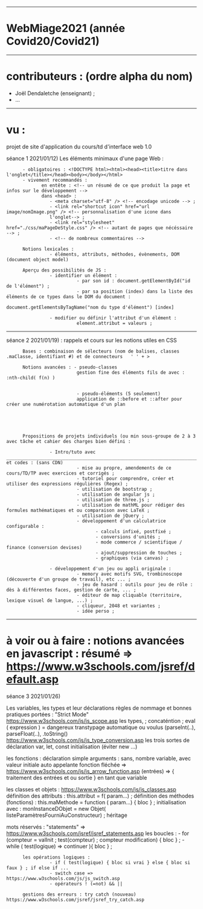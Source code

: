 ________________________________________________________________________________________________________________________
# WebMiage2021 (année Covid20/Covid21)
________________________________________________________________________________________________________________________
# contributeurs : (ordre alpha du nom)
- Joël Dendaletche (enseignant) ;
- ...





________________________________________________________________________________________________________________________
# vu :
projet de site d'application du cours/td d'interface web 1.0

séance 1 2021/01/12) 
          Les éléments minimaux d'une page Web :
          
          - obligatoires : <!DOCTYPE html><html><head><title>titre dans l'onglet</title></head><body></body></html>
          - vivement recommandés : 
                 en entête : <!-- un résumé de ce que produit la page et infos sur le développement -->
                 dans <head> : 
                    - <meta charset="utf-8" /> <!-- encodage unicode --> ;
                    - <link rel="shortcut icon" href="url image/nomImage.png" /> <!-- personnalisation d'une icone dans 
                    l'onglet--> ;
                    - <link rel="stylesheet" href="./css/maPageDeStyle.css" /> <!-- autant de pages que nécéssaire --> ; 
                    - <!-- de nombreux commentaires -->
                    
          Notions lexicales :
                    - éléments, attributs, méthodes, évènements, DOM (document object model)
                    
          Aperçu des possibilités de JS :
                    - identifier un élément :
                              - par son id : document.getElementById("id de l'élément") ;
                              - par sa position (index) dans la liste des éléments de ce types dans le DOM du document : 
                                             document.getElementsByTagName("nom du type d'élément") [index]
                                             
                    - modifier ou définir l'attribut d'un élément :
                              element.attribut = valeurs ;
                              

________________________________________________________________________________________________________________________

séance 2 2021/01/19)  : rappels et cours sur les  notions utiles en CSS

          Bases : combinaison de sélecteurs (nom de balises, classes .maClasse, identifiant #) et de connecteurs   ' ' + >
          
          Notions avancées : - pseudo-classes
                              gestion fine des éléments fils de avec : :nth-child( f(n) )
          
          
                              - pseudo-éléments (5 seulement)
                              application de ::before et ::after pour créer une numérotation automatique d'un plan





          Propositions de projets individuels (ou min sous-groupe de 2 à 3 avec tâche et cahier des charges bien défini :
          
                    - Intro/tuto avec ________________________________________________________________________________________________________________________exemples et codes : (sans CDN)
                              - mise au propre, amendements de ce cours/TD/TP avec exercices et corrigés ;
                              - tutoriel pour comprendre, créer et utiliser des expressions régulières (Regex) ; 
                              - utilisation de bootstrap ;
                              - utilisation de angular js ;
                              - utilisation de three.js ;
                              - utilisation de mathML pour rédiger des formules mathématiques et ou comparaison avec LaTeX ;
                              - utilisation de jQuery ;
                              - développement d'un calculatrice configurable :
                                     - calculs infixé, postfixé ;
                                     - conversions d'unités ;
                                     - mode commerce / scientifique / finance (conversion devises)
                                     - ajout/suppression de touches ;
                                     - graphiques (via canvas) ;
                          
                    - développement d'un jeu ou appli originale :
                              - memory avec motifs SVG, trombinoscope (découverte d'un groupe de travail), etc ... ;
                              - jeu de hasard : outils pour jeu de rôle : dès à différentes faces, gestion de carte, ... ;
                              - éditeur de map cliquable (territoire, lexique visuel de langue, ...) ;
                              - cliqueur, 2048 et variantes ;
                              - idée perso ;
________________________________________________________________________________________________________________________
# à voir ou à faire : notions avancées en javascript : résumé => https://www.w3schools.com/jsref/default.asp
séance 3 2021/01/26)           

Les variables, les types et leur déclarations
          règles de nommage et bonnes pratiques
          portées : "Strict Mode" https://www.w3schools.com/js/js_scope.asp
          les types,  ; concaténtion ; eval ( expression ) = dangereux
          transtypage automatique ou voulus (parseInt(..), parseFloat(..), .toString() https://www.w3schools.com/js/js_type_conversion.asp
          les trois sortes de déclaration var, let, const
          initialisation (éviter new ...)
          
les fonctions :
          déclaration simple
          arguments : sans, nombre variable, avec valeur initiale
          auto appelante
          fonction fléchée => https://www.w3schools.com/js/js_arrow_function.asp (entrées) => { traitement des entrées et ou sortie }
          en tant que variable
          
les classes et objets : https://www.w3schools.com/js/js_classes.asp
          définition des attributs                : this.attribut = f( param...) ;
          définition des méthodes (fonctions) :    this.maMethode = function ( param...) { bloc } ;
          initialisation avec : monInstanceDObjet = new Objet( listeParamètresFourniAuConstructeur) ;
          héritage
          
mots réservés : "statements" => https://www.w3schools.com/jsref/jsref_statements.asp
          les boucles : 
                    - for (compteur = valInit ; test(compteur) ; compteur modification) { bloc } ;
                    - while ( test(logique) => continuer ){ bloc } ;
          
          les opérations logiques :
                    - if ( test(logique) { bloc si vrai } else { bloc si faux } ; if else if ...
                    - switch case => https://www.w3schools.com/js/js_switch.asp
                    - opérateurs ! (=not) && || 
                    
          gestions des erreurs : try catch (nouveau) https://www.w3schools.com/jsref/jsref_try_catch.asp
          
          
          
